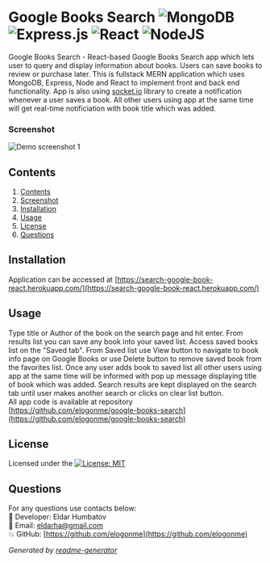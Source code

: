 # Google Books Search  <img alt="MongoDB" src ="https://img.shields.io/badge/MongoDB-%234ea94b.svg?&style=for-the-badge&logo=mongodb&logoColor=white"/> <img alt="Express.js" src="https://img.shields.io/badge/express.js%20-%23404d59.svg?&style=for-the-badge"/> <img alt="React" src="https://img.shields.io/badge/react%20-%2320232a.svg?&style=for-the-badge&logo=react&logoColor=%2361DAFB"/> <img alt="NodeJS" src="https://img.shields.io/badge/node.js%20-%2343853D.svg?&style=for-the-badge&logo=node.js&logoColor=white"/>

  Google Books Search - React-based Google Books Search app which lets user to query and display information about books. Users can save books to review or purchase later. This is fullstack MERN application which uses MongoDB, Express, Node and React to implement front and back end functionality. App is also using [socket.io](http://socket.io) library to create a notification whenever a user saves a book. All other users using app at the same time will get real-time notificiation with book title which was added.

### Screenshot
![Demo screenshot 1](client/src/images/demo.gif)

## Contents

1. [Contents](#contents)
2. [Screenshot](#screenshot)
3. [Installation](#installation)
4. [Usage](#usage)
5. [License](#license)
6. [Questions](#questions)

## Installation

  
Application can be accessed at [https://search-google-book-react.herokuapp.com/](https://search-google-book-react.herokuapp.com/)

## Usage

Type title or Author of the book on the search page and hit enter. From results list you can save any book into your saved list. Access saved books list on the "Saved tab". From Saved list use View button to navigate to book info page on Google Books or use Delete button to remove saved book from the favorites list. Once any user adds book to saved list all other users using app at the same time will be informed with pop up message displaying title of book which was added. Search results are kept displayed on the search tab until user makes another search or clicks on clear list button.  
All app code is available at repository [https://github.com/elogonme/google-books-search](https://github.com/elogonme/google-books-search)

## License

Licensed under the [![License: MIT](https://img.shields.io/badge/License-MIT-yellow.svg)](https://opensource.org/licenses/MIT)

## Questions

For any questions use contacts below:  
        :construction_worker: Developer: Eldar Humbatov  
        :email: Email: [eldarha@gmail.com](mailto:eldarha@gmail.com)  
        :boom: GitHub: [https://github.com/elogonme](https://github.com/elogonme)
  
  *Generated by [readme-generator](https://github.com/elogonme/readme-generator/)*
  